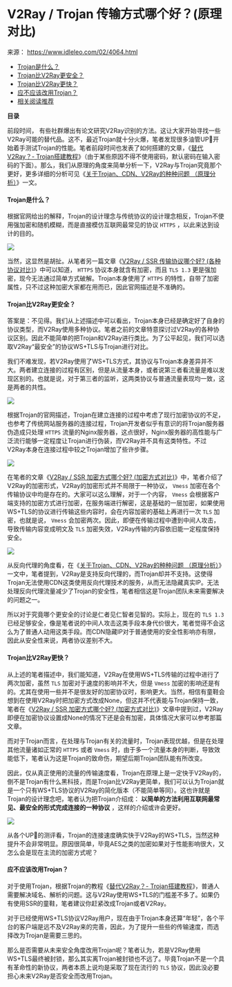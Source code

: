 # V2Ray / Trojan 传输方式哪个好？(原理对比)
来源： https://www.idleleo.com/02/4064.html
* [Trojan是什么？](https://www.idleleo.com/02/4064.html#title-0)
* [Trojan比V2Ray更安全？](https://www.idleleo.com/02/4064.html#title-1)
* [Trojan比V2Ray更快？](https://www.idleleo.com/02/4064.html#title-2)
* [应不应该改用Trojan？](https://www.idleleo.com/02/4064.html#title-3)
* [相关阅读推荐](https://www.idleleo.com/02/4064.html#title-4)

**目录**

前段时间， 有些社群爆出有论文研究V2Ray识别的方法。这让大家开始寻找一些V2Ray可能的替代品。这不，最近Trojan就十分火爆，笔者发现很多油管UP🐷开始着手测试Trojan的性能。笔者前段时间也发表了如何搭建的文章，《[替代V2Ray？- Trojan搭建教程](https://www.idleleo.com/02/3899.html)》（由于某些原因不得不使用密码，默认密码在输入密码的下面）。那么，我们从原理的角度来简单分析一下，V2Ray与Trojan究竟那个更好，更多详细的分析可见《[关于Trojan、CDN、V2Ray的种种问题 （原理分析）](https://www.idleleo.com/03/4320.html)》一文。

#### Trojan是什么？

根据官网给出的解释，Trojan的设计理念与传统协议的设计理念相反，Trojan不使用强加密和随机模糊，而是直接模仿互联网最常见的协议 `HTTPS` ，以此来达到设计的目的。

![](https://i.imgur.com/YlsejWy.png)

当然，这显然是胡扯。从笔者另一篇文章《[V2Ray / SSR 传输协议哪个好? (各种协议对比)](https://www.idleleo.com/05/2071.html)》中可以知道， `HTTPS` 协议本身就含有加密，而且 `TLS 1.3` 更是强加密，现今无法通过简单方式破解。Trojan本身使用了 `HTTPS` 的特性，自带了加密属性，只不过这种加密大家都在用而已，因此官网描述是不准确的。

#### Trojan比V2Ray更安全？

答案是：不见得。我们从上述描述中可以看出，Trojan本身已经是确定好了自身的协议类型，而V2Ray使用多种协议。笔者之前的文章特意探讨过V2Ray的各种协议区别。因此不能简单的把Trojan和V2Ray进行类比。为了公平起见，我们可以选取V2Ray“最安全”的协议WS+TLS与Trojan进行对比。

我们不难发现，若V2Ray使用了WS+TLS方式，其协议与Trojan本身差异并不大。两者建立连接的过程有区别，但是从流量本身，或者说第三者看流量是难以发现区别的。也就是说，对于第三者的监听，这两类协议与普通流量表现均一致，这是两者的共性。

![](https://i.imgur.com/kWlDwIQ.png)

根据Trojan的官网描述，Trojan在建立连接的过程中考虑了现行加密协议的不足，也参考了传统网站服务器的连接过程，Trojan开发者似乎有意识的将Trojan服务器伪造成只处理 `HTTPS` 流量的Nginx服务器，这点很好，Nginx服务器的高性能与广泛流行能够一定程度让Trojan进行伪装，而V2Ray并不具有这类特性。不过V2Ray本身在连接过程中较之Trojan增加了些许步骤。

![](https://i.imgur.com/Kxt6liI.png)

在笔者的文章《[V2Ray / SSR 加密方式哪个好? (加密方式对比)](https://www.idleleo.com/09/3058.html)》中，笔者介绍了V2Ray的加密形式，V2Ray的加密形式并不局限于一种协议， `Vmess` 加密在各个传输协议中均是存在的。大家可以这么理解，对于一个内容， `Vmess` 会根据客户端支持的加密方式进行加密，在服务端进行解密，这是基础的一层加密，如果使用WS+TLS的协议进行传输这些内容时，会在内容加密的基础上再进行一次 `TLS` 加密，也就是说， `Vmess` 会加密两次。因此，即便在传输过程中遭到中间人攻击，导致传输内容变成明文及 `TLS` 加密失效，V2Ray传输的内容依旧能一定程度保持安全。

![](https://i.imgur.com/RbUxnJ2.png)

从反向代理的角度看，在《[关于Trojan、CDN、V2Ray的种种问题 （原理分析）](https://www.idleleo.com/03/4320.html)》一文中，笔者提到，V2Ray是支持反向代理的，而Trojan却并不支持。这使得Trojan无法使用CDN这类使用反向代理技术的服务，从而无法隐藏真实IP。无法处理反向代理流量减少了Trojan的安全性，笔者相信这是Trojan团队未来需要解决的问题之一。

所以对于究竟哪个更安全的讨论是仁者见仁智者见智的。实际上，现在的 `TLS 1.3` 已经足够安全，像是笔者说的中间人攻击这类手段本身代价很大，笔者觉得不会这么为了普通人动用这类手段。而CDN隐藏IP对于普通使用的安全性影响亦有限，因此从安全性来说，两者协议差别不大。

#### Trojan比V2Ray更快？

从上述的笔者描述中，我们能知道，V2Ray在使用WS+TLS传输的过程中进行了两次加密，虽然 `TLS` 加密对于速度的影响并不大，但是 `Vmess` 加密的影响还是有的。尤其在使用一些并不是很友好的加密协议时，影响更大。当然，相信有童鞋会想到在使用V2Ray时把加密方式改成None，但这并不代表能与Trojan保持一致，笔者在《[V2Ray / SSR 加密方式哪个好? (加密方式对比)](https://www.idleleo.com/09/3058.html)》文章中提到过，V2Ray即便在加密协议设置成None的情况下还是会有加密，具体情况大家可以参考那篇文章。

而对于Trojan而言，在处理与Trojan有关的流量时，Trojan表现优越，但是在处理其他流量诸如正常的 `HTTPS` 或者 `Vmess` 时，由于多一个流量本身的判断，导致效能低下，笔者认为这是Trojan的致命伤，期望后期Trojan团队能有所改变。

因此，仅从真正使用的流量的传输速度看，Trojan在原理上是一定快于V2Ray的，倒不是Trojan有什么黑科技，而是Trojan比V2Ray更简单，我们可以认为Trojan就是一个只有WS+TLS协议的V2Ray的简化版本（不能简单等同）。这也许就是Trojan的设计理念吧，笔者认为把Trojan介绍成： **以简单的方法利用互联网最常见、最安全的形式完成连接的一种协议** ，这样的介绍或许会更好。

![](https://i.imgur.com/pb9GQ5r.png)

从各个UP🐷的测评看，Trojan的连接速度确实快于V2Ray的WS+TLS，当然这种提升不会非常明显。原因很简单，毕竟AES之类的加密如果对于性能影响很大，又怎么会是现在主流的加密方式呢？

#### 应不应该改用Trojan？

对于使用Trojan，根据Trojan的教程《[替代V2Ray？- Trojan搭建教程](https://www.idleleo.com/02/3899.html)》，普通人需要解决域名、解析的问题。这与V2Ray使用WS+TLS的门槛差不多了。如果仍有使用SSR的童鞋，笔者建议你赶紧改成Trojan或者V2Ray。

对于已经使用WS+TLS协议V2Ray用户，现在由于Trojan本身还算“年轻”，各个平台的客户端是远不及V2Ray来的完善，因此，为了提升一些些的传输速度，而选择改为Trojan是需要三思的。

那么是否需要从未来安全角度改用Trojan呢？笔者认为，若是V2Ray使用WS+TLS最终被封锁，那么其实离Trojan被封锁也不远了。毕竟Trojan不是一个具有革命性的新协议，两者本质上说均是采取了现在流行的 `TLS` 协议，因此没必要担心未来V2Ray是否安全而改用Trojan。